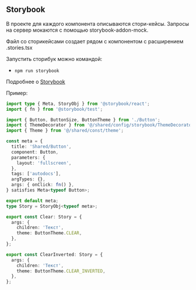 ## Storybook

В проекте для каждого компонента описываются стори-кейсы.
Запросы на сервер мокаются с помощью storybook-addon-mock.

Файл со сторикейсами создает рядом с компонентом с расширением .stories.tsx

Запустить сторибук можно командой:

- `npm run storybook`

Подробнее о [Storybook](/docs/storybook.md)

Пример:

```typescript jsx
import type { Meta, StoryObj } from '@storybook/react';
import { fn } from '@storybook/test';

import { Button, ButtonSize, ButtonTheme } from './Button';
import { ThemeDecorator } from '@/shared/config/storybook/ThemeDecorator/ThemeDecorator';
import { Theme } from '@/shared/const/theme';

const meta = {
  title: 'Shared/Button',
  component: Button,
  parameters: {
    layout: 'fullscreen',
  },
  tags: ['autodocs'],
  argTypes: {},
  args: { onClick: fn() },
} satisfies Meta<typeof Button>;

export default meta;
type Story = StoryObj<typeof meta>;

export const Clear: Story = {
  args: {
    children: 'Текст',
    theme: ButtonTheme.CLEAR,
  },
};

export const ClearInverted: Story = {
  args: {
    children: 'Текст',
    theme: ButtonTheme.CLEAR_INVERTED,
  },
};
```
